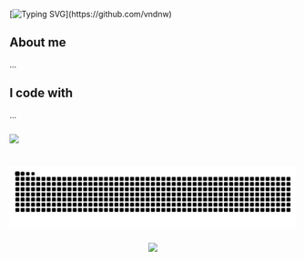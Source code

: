 
[![Typing SVG](https://readme-typing-svg.herokuapp.com/?duration=4000&lines=Hi+there%2C+I%27m+Duyi%EF%BC%81;console.log(%22Hello+World!%22);Stay+Hungry,+Stay+Foolish.)](https://github.com/vndnw) 

## About me

...

## I code with

...

###

<img align="center" height="150" src="https://i.imgflip.com/65efzo.gif"  />

###

<br clear="both">

<img src="https://raw.githubusercontent.com/vndnw/vndnw/output/snake.svg" alt="Snake animation" />

###

<div align="center">
  <img src="https://profile-counter.glitch.me/vndnw/count.svg?"  />
</div>

###
